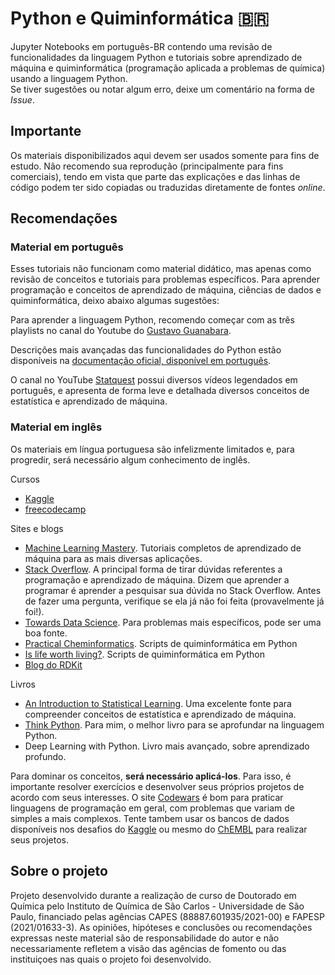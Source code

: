# Python e Quiminformática :brazil:

Jupyter Notebooks em português-BR contendo uma revisão de funcionalidades da linguagem Python e tutoriais sobre aprendizado de máquina e quiminformática (programação aplicada a problemas de química) usando a linguagem Python. </br>
Se tiver sugestões ou notar algum erro, deixe um comentário na forma de *Issue*.

## Importante

Os materiais disponibilizados aqui devem ser usados somente para fins de estudo. Não recomendo sua reprodução (principalmente para fins comerciais), tendo em vista que parte das explicações e das linhas de código podem ter sido copiadas ou traduzidas diretamente de fontes *online*.

## Recomendações

### Material em português

Esses tutoriais não funcionam como material didático, mas apenas como revisão de conceitos e tutoriais para problemas específicos. Para aprender programação e conceitos de aprendizado de máquina, ciências de dados e quiminformática, deixo abaixo algumas sugestões:

Para aprender a linguagem Python, recomendo começar com as três playlists no canal do Youtube do [Gustavo Guanabara](https://www.youtube.com/watch?v=S9uPNppGsGo&list=PLHz_AreHm4dlKP6QQCekuIPky1CiwmdI6).

Descrições mais avançadas das funcionalidades do Python estão disponíveis na [documentação oficial, disponível em português](https://docs.python.org/pt-br/3/).

O canal no YouTube [Statquest](https://www.youtube.com/watch?v=J4Wdy0Wc_xQ) possui diversos vídeos legendados em português, e apresenta de forma leve e detalhada diversos conceitos de estatística e aprendizado de máquina.

### Material em inglês

Os materiais em língua portuguesa são infelizmente limitados e, para progredir, será necessário algum conhecimento de inglês. 

Cursos 
- [Kaggle](https://www.kaggle.com/learn)
- [freecodecamp](https://www.freecodecamp.org/)

Sites e blogs
- [Machine Learning Mastery](https://machinelearningmastery.com/). Tutoriais completos de aprendizado de máquina para as mais diversas aplicações.
- [Stack Overflow](https://stackoverflow.com/). A principal forma de tirar dúvidas referentes a programação e aprendizado de máquina. Dizem que aprender a programar é aprender a pesquisar sua dúvida no Stack Overflow. Antes de fazer uma pergunta, verifique se ela já não foi feita (provavelmente já foi!).
- [Towards Data Science](https://www.towardsdatascience.com/). Para problemas mais específicos, pode ser uma boa fonte.
- [Practical Cheminformatics](http://practicalcheminformatics.blogspot.com/). Scripts de quiminformática em Python
- [Is life worth living?](https://iwatobipen.wordpress.com/). Scripts de quiminformática em Python
- [Blog do RDKit](https://greglandrum.github.io/rdkit-blog/)

Livros
- [An Introduction to Statistical Learning](https://www.statlearning.com/). Uma excelente fonte para compreender conceitos de estatística e aprendizado de máquina.
- [Think Python](https://open.umn.edu/opentextbooks/textbooks/43). Para mim, o melhor livro para se aprofundar na linguagem Python.
- Deep Learning with Python. Livro mais avançado, sobre aprendizado profundo. 

Para dominar os conceitos, **será necessário aplicá-los**. Para isso, é importante resolver exercícios e desenvolver seus próprios projetos de acordo com seus interesses. O site [Codewars](https://www.codewars.com/) é bom para praticar linguagens de programação em geral, com problemas que variam de simples a mais complexos. Tente tambem usar os bancos de dados disponíveis nos desafios do [Kaggle](https://www.kaggle.com/) ou mesmo do [ChEMBL](https://www.ebi.ac.uk/chembl/) para realizar seus projetos.

## Sobre o projeto

Projeto desenvolvido durante a realização de curso de Doutorado em Química pelo Instituto de Química de São Carlos - Universidade de São Paulo, financiado pelas agências CAPES (88887.601935/2021-00) e FAPESP (2021/01633-3). As opiniões, hipóteses e conclusões ou recomendações expressas neste material são de responsabilidade do autor e não necessariamente refletem a visão das agências de fomento ou das instituiçoes nas quais o projeto foi desenvolvido.
